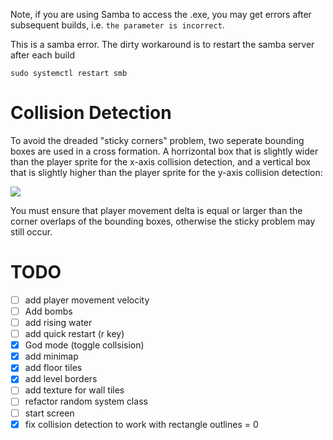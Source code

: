 
Note, if you are using Samba to access the .exe, you may get errors after subsequent builds, i.e. `the parameter is incorrect`.

This is a samba error. The dirty workaround is to restart the samba server after each build

```
sudo systemctl restart smb
```

# Collision Detection

To avoid the dreaded "sticky corners" problem, two seperate bounding boxes are used in a cross formation. A horrizontal box that is slightly wider than the player sprite for the x-axis collision detection, and a vertical box that is slightly higher than the player sprite for the y-axis collision detection:

![](cross_bounding_box.svg)

You must ensure that player movement delta is equal or larger than the corner overlaps of the bounding boxes, otherwise the sticky problem may still occur.


# TODO

- [ ] add player movement velocity
- [ ] Add bombs
- [ ] add rising water
- [ ] add quick restart (r key)
- [x] God mode (toggle collsision)
- [x] add minimap
- [x] add floor tiles
- [x] add level borders
- [ ] add texture for wall tiles
- [ ] refactor random system class
- [ ] start screen
- [x] fix collision detection to work with rectangle outlines = 0

